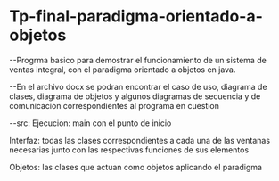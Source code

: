 # Tp-final-paradigma-orientado-a-objetos

--Progrma basico para demostrar el funcionamiento de un sistema de ventas integral, con el paradigma orientado a objetos en java.

--En el archivo docx se podran encontrar el caso de uso, diagrama de clases, diagrama de objetos y algunos diagramas de secuencia y de comunicacion correspondientes al programa en cuestion

--src:
  Ejecucion: main con el punto de inicio 
  
  Interfaz: todas las clases correspondientes a cada una de las ventanas necesarias junto con las respectivas funciones de sus elementos
  
  Objetos: las clases que actuan como objetos aplicando el paradigma
